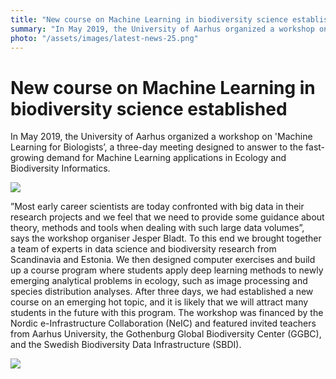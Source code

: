 ```yaml
---
title: "New course on Machine Learning in biodiversity science established"
summary: "In May 2019, the University of Aarhus organized a workshop on 'Machine Learning for Biologists’, a three-day meeting designed to answer to the fast-growing demand for Machine Learning applications in Ecology and Biodiversity Informatics."
photo: "/assets/images/latest-news-25.png"
---
```


New course on Machine Learning in biodiversity science established 
===============================

<p>In May 2019, the University of Aarhus organized a workshop on 'Machine Learning for Biologists’, a three-day meeting designed to answer to the fast-growing demand for Machine Learning applications in Ecology and Biodiversity Informatics.<br><p>
<a href="{% include baseurl %}/assets/images/news/MachineLearning_1.png"><img class="normal" src="{% include baseurl %}/assets/images/news/MachineLearning_1.png"></a>
<br>
<p>”Most early career scientists are today confronted with big data in their research projects and we feel that we need to provide some guidance about theory, methods and tools when dealing with such large data volumes”, says the workshop organiser Jesper Bladt. To this end we brought together a team of experts in data science and biodiversity research from Scandinavia and Estonia. We then designed computer exercises and build up a course program where students apply deep learning methods to newly emerging analytical problems in ecology, such as image processing and species distribution analyses. After three days, we had established a new course on an emerging hot topic, and it is likely that we will attract many students in the future with this program. The workshop was financed by the Nordic e-Infrastructure Collaboration (NeIC) and featured invited teachers from Aarhus University, the Gothenburg Global Biodiversity Center (GGBC), and the Swedish Biodiversity Data Infrastructure (SBDI).<br></p>
<a href="{% include baseurl %}/assets/images/news/MachineLearning_2.png"><img class="normal" src="{% include baseurl %}/assets/images/news/MachineLearning_2.png"></a>
